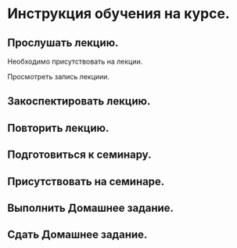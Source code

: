 # Инструкция обучения на курсе.

## Прослушать лекцию.

Необходимо присутствовать на лекции.

Просмотреть запись лекциии.

## Закоспектировать лекцию.

## Повторить лекцию.

## Подготовиться к семинару.

## Присутствовать на семинаре.

## Выполнить Домашнее задание.

## Сдать Домашнее задание.